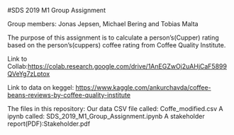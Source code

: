 #SDS 2019 M1 Group Assignment

Group members: Jonas Jepsen, Michael Bering and Tobias Malta 

The purpose of this assignment is to calculate a person’s(Cupper) rating based on the person’s(cuppers) coffee rating from Coffee Quality Institute.

Link to Collab:https://colab.research.google.com/drive/1AnEGZwOj2uAHjCaF5899QVeYg7zLptox

Link to data on keggel: https://www.kaggle.com/ankurchavda/coffee-beans-reviews-by-coffee-quality-institute

The files in this repository:
    Our data CSV file called: Coffe_modified.csv
    A ipynb called: SDS_2019_M1_Group_Assignment.ipynb
    A stakeholder report(PDF):Stakeholder.pdf
